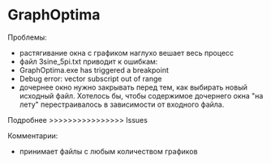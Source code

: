 # GraphOptima
Проблемы:
- растягивание окна с графиком наглухо вешает весь процесс
- файл 3sine_5pi.txt приводит к ошибкам:
- GraphOptima.exe has triggered a breakpoint
- Debug error: vector subscript out of range
- дочернее окно нужно закрывать перед тем, как выбирать новый исходный файл. Хотелось бы, чтобы содержимое дочернего окна "на лету" перестраивалось в зависимости от входного файла.
 
Подробнее >>>>>>>>>>>>>>>> Issues

Комментарии:
- принимает файлы с любым количеством графиков
